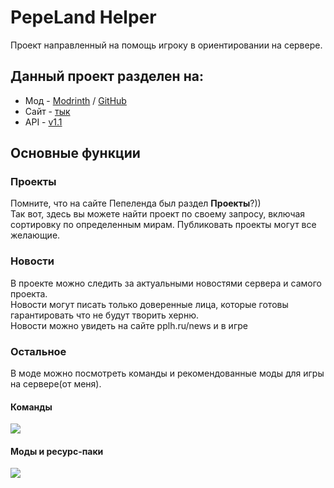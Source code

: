 # PepeLand Helper
Проект направленный на помощь игроку в ориентировании на сервере.

## Данный проект разделен на:
- Мод - [Modrinth](https://modrinth.com/mod/ppl-helper) / [GitHub](https://github.com/pepeland-helper/ppl-helper-mod)
- Сайт - [тык](https://pplh.ru)
- API - [v1.1](https://api.pplh.ru)

## Основные функции
### Проекты
Помните, что на сайте Пепеленда был раздел **Проекты**?))<br>
Так вот, здесь вы можете найти проект по своему запросу, включая сортировку по определенным мирам. Публиковать проекты могут все желающие.

### Новости
В проекте можно следить за актуальными новостями сервера и самого проекта.<br>
Новости могут писать только доверенные лица, которые готовы гарантировать что не будут творить херню.<br>
Новости можно увидеть на сайте pplh.ru/news и в игре

### Остальное
В моде можно посмотреть команды и рекомендованные моды для игры на сервере(от меня).

#### Команды
![](https://wfu.kelcu.ru/zsh0nGo)
#### Моды и ресурс-паки
![](https://wfu.kelcu.ru/6qgHeHX)
